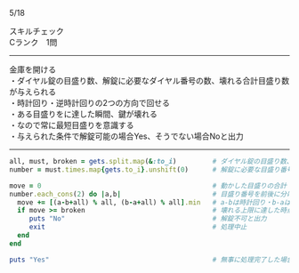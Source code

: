 5/18
  
スキルチェック  
Cランク　1問  
  
-------------------------------------------
金庫を開ける  
・ダイヤル錠の目盛り数、解錠に必要なダイヤル番号の数、壊れる合計目盛り数が与えられる  
・時計回り・逆時計回りの2つの方向で回せる  
・ある目盛りをに達した瞬間、鍵が壊れる  
・なので常に最短目盛りを意識する  
・与えられた条件で解錠可能の場合Yes、そうでない場合Noと出力 　
  
-------------------------------------------
  
```ruby
all, must, broken = gets.split.map(&:to_i)         # ダイヤル錠の目盛り数、解錠に必要なダイヤル番号の数、壊れる合計目盛り数　を取得
number = must.times.map{gets.to_i}.unshift(0)      # 解錠に必要な目盛り番号を取得

move = 0                                           # 動かした目盛りの合計
number.each_cons(2) do |a,b|                       # 目盛り番号を前後に分けて処理していく
  move += [(a-b+all) % all, (b-a+all) % all].min   # a-bは時計回り・b-aは逆時計回り、それぞれ%allで目盛り数範囲内で指定し、最短ルートを判定
  if move >= broken                                # 壊れる上限に達した時点で壊れる
     puts "No"                                     # 解錠不可と出力
     exit                                          # 処理中止
  end
end

puts "Yes"                                         # 無事に処理完了した場合、解錠可能と出力
```
